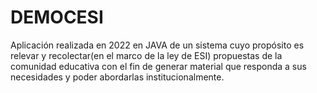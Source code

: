 # DEMOCESI
Aplicación realizada en 2022 en JAVA de un sistema cuyo propósito es relevar y recolectar(en el marco de la ley de ESI) propuestas de la comunidad educativa con el fin de generar material que responda a sus necesidades y poder abordarlas institucionalmente.
